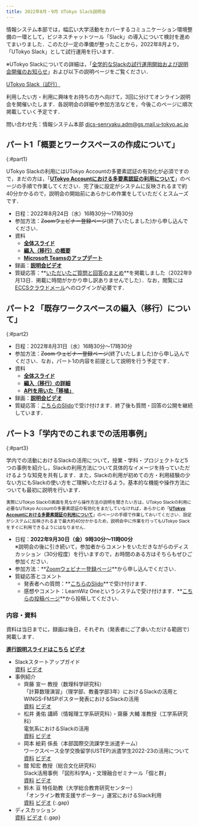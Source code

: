 ```yaml
---
title: 2022年8月・9月 UTokyo Slack説明会
---
```


情報システム本部では，幅広い大学活動をカバーするコミュニケーション環境整備の一環として，ビジネスチャットツール「Slack」の導入について検討を進めてまいりました．このたび一定の準備が整ったことから，2022年8月より，「UTokyo Slack」として試行運用を行います．

※UTokyo Slackについての詳細は，「[全学的なSlackの試行運用開始および説明会開催のお知らせ](/notice/2022/0805-slack)」および以下の説明ページをご覧ください．

<div class="box center"><a href="/slack/">UTokyo Slack（試行）</a></div>

利用したい方・利用に興味をお持ちの方へ向けて，3回に分けてオンライン説明会を開催いたします．各説明会の詳細や参加方法などを，今後このページに順次掲載していく予定です．

問い合わせ先：情報システム本部 <dics-senryaku.adm@gs.mail.u-tokyo.ac.jp>

## パート1「概要とワークスペースの作成について」
{:#part1}

<div class="box">UTokyo Slackの利用にはUTokyo Accountの多要素認証の有効化が必須ですので，まだの方は，「<strong><a href="/utokyo_account/mfa/">UTokyo Accountにおける多要素認証の利用について</a></strong>」のページの手順で作業してください．完了後に設定がシステムに反映されるまで約40分かかるので，説明会の開始前にあらかじめ作業をしていただくとスムーズです．</div>

- 日程：2022年8月24日（水）16時30分～17時30分
- 参加方法：~~Zoomウェビナー登録ページ~~(終了いたしました)から申し込んでください．
- 資料
    - **[全体スライド](part1_main.pdf)**
    - **[編入（移行）の概要](part1_migration.pdf)**
    - **[Microsoft Teamsのアップデート](part1_teams.pdf)**
- 録画：**[説明会ビデオ](https://youtu.be/n1LsNZfGEVw)**
- 質疑応答：**[いただいたご質問と回答のまとめ](https://docs.google.com/spreadsheets/d/1b6w-Y1qQg6qJve9_cPzBLG_B1geZmM2geZWlOzpJMkU/edit?usp=sharing)**を掲載しました（2022年9月13日．掲載に時間がかかり申し訳ありませんでした）．なお，閲覧には[ECCSクラウドメール](/eccs_cloud_email)へのログインが必要です．

## パート2 「既存ワークスペースの編入（移行）について」
{:#part2}

- 日程：2022年8月31日（水）16時30分～17時30分
- 参加方法：~~Zoom ウェビナー登録ページ~~(終了いたしました)から申し込んでください．なお，パート1の内容を前提として説明を行う予定です．
- 資料
    - **[全体スライド](part2_main.pdf)**
    - **[編入（移行）の詳細](part2_migration.pdf)**
    - **[APIを用いた「移植」](part2_api.pdf)**
- 録画：**[説明会ビデオ](https://youtu.be/oBBtf5Sy5Ho)**
- 質疑応答：[こちらのSlido](https://app.sli.do/event/psFfzkzp8TbfbJCcg8jkK9)で受け付けます．終了後も質問・回答の公開を継続しています．

## パート3「学内でのこれまでの活用事例」  
{:#part3}

学内での活動におけるSlackの活用について，授業・学科・プロジェクトなど5つの事例を紹介し，Slackの利用方法について具体的なイメージを持っていただけるような知見を共有します．また，Slackの利用が初めての方・利用経験の少ない方にもSlackの使い方をご理解いただけるよう，基本的な機能や操作方法についても最初に説明を行います．

<small class="box">実際にUTokyo Slackの画面を見ながら操作方法の説明を聞きたい方は，UTokyo Slackの利用に必要なUTokyo Accountの多要素認証の有効化をまだしていなければ，あらかじめ「<strong><a href="/utokyo_account/mfa/">UTokyo Accountにおける多要素認証の利用について</a></strong>」のページの手順で作業しておいてください．設定がシステムに反映されるまで最大約40分かかるため，説明会中に作業を行ってもUTokyo Slackをすぐに利用できるようにはなりません．</small>

- 日程：**2022年9月30日（金）9時30分～11時00分** <br> ※説明会の後に引き続いて，参加者からコメントをいただきながらのディスカッション（30分程度）を行いますので，お時間のある方はそちらもぜひご参加ください．
- 参加方法：**[Zoomウェビナー登録ページ](https://u-tokyo-ac-jp.zoom.us/webinar/register/WN_ZMGagvoDTNSS8dRKLUCIbg)**から申し込んでください．
- 質疑応答とコメント
    - 発表者への質問：**[こちらのSlido](https://app.sli.do/event/mbwRWCgucMqSM7UXkpPZmr/live/questions)**で受け付けます．
    - 感想やコメント：LearnWiz Oneというシステムで受け付けます．**[こちらの投稿ページ](https://webapp.one.learnwiz.jp/events/utokyoslack2022)**から投稿してください．

### 内容・資料

資料は当日までに，録画は後日，それぞれ（発表者にご了承いただける範囲で）掲載します．

**[進行説明スライドはこちら](part3_main.pdf) [ビデオ](https://youtu.be/hrL2lR2o9W0)**

- Slackスタートアップガイド<br>[資料](part3_guide.pdf) [ビデオ](https://youtu.be/io9t2WKAUkY)
- 事例紹介
    - 齊藤 宣一 教授（数理科学研究科）<br>「計算数理演習」（理学部、教養学部3年）におけるSlackの活用とWINGS-FMSPポスター発表におけるSlackの活用<br>[資料](part3_saito.pdf) [ビデオ](https://youtu.be/W9HKd7bRRig)
    - 松井 勇佑 講師（情報理工学系研究科）・齋藤 大輔 准教授（工学系研究科）<br>電気系におけるSlackの活用<br>[資料](part3_eeic.pdf) [ビデオ](https://youtu.be/y0QYR2Tj70s)
    - 岡本 絵莉 係長（本部国際交流課学生派遣チーム）<br>ワークスペース全学交換留学(USTEP)派遣学生2022-23の活用について<br>[資料](part3_ustep.pdf) [ビデオ](https://youtu.be/3KrI-VPzZC8)
    - 舘 知宏 教授（総合文化研究科）<br>Slack活用事例 「図形科学A」・文理融合ゼミナール「個と群」<br>[資料](part3_tachi.pdf) [ビデオ](https://youtu.be/AkHMrhvIMY8)
    - 鈴木 亘 特任助教（大学総合教育研究センター）<br>「オンライン教育支援サポーター」運営におけるSlack利用<br>[資料](part3_oes.pdf) [ビデオ](https://youtu.be/iU2oR5oaexQ)
    {:.gap}
- ディスカッション<br>[資料](part3_discussion.pdf) [ビデオ](https://youtu.be/Q1Galqc7vME)
{:.gap}
